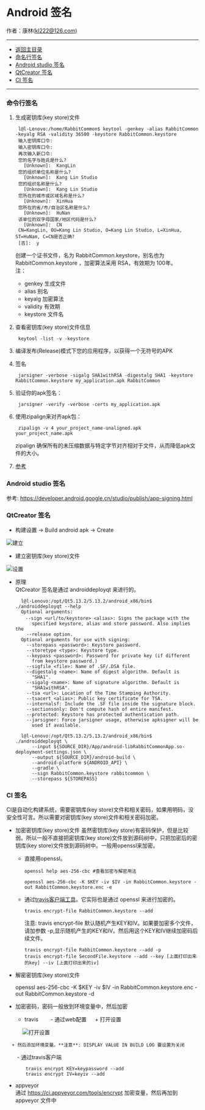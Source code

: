 # Android 签名
作者：康林(kl222@126.com)

---------------------------------------------

- [返回主目录](../README.md)
- [命名行签名](#命名行签名)
- [Android studio 签名](#Android-studio-签名)
- [QtCreator 签名](#QtCreator-签名)
- [CI 签名](#CI-签名)

---------------------------------------------

### 命令行签名
1. 生成密钥库(key store)文件

        l@l-Lenovo:/home/RabbitCommon$ keytool -genkey -alias RabbitCommon -keyalg RSA -validity 36500 -keystore RabbitCommon.keystore
        输入密钥库口令:  
        输入密钥库口令:  
        再次输入新口令: 
        您的名字与姓氏是什么?
          [Unknown]:  KangLin
        您的组织单位名称是什么?
          [Unknown]:  Kang Lin Studio
        您的组织名称是什么?
          [Unknown]:  Kang Lin Studio
        您所在的城市或区域名称是什么?
          [Unknown]:  XinHua
        您所在的省/市/自治区名称是什么?
          [Unknown]:  HuNan
        该单位的双字母国家/地区代码是什么?
          [Unknown]:  CN
        CN=KangLin, OU=Kang Lin Studio, O=Kang Lin Studio, L=XinHua, ST=HuNam, C=CN是否正确?
        [否]:  y

    创建一个证书文件，名为 RabbitCommon.keystore，别名也为 RabbitCommon.keystore ，加密算法采用 RSA，有效期为 100年。  
    注：
    - genkey 生成文件
    - alias 别名
    - keyalg 加密算法
    - validity 有效期
    - keystore 文件名

2. 查看密钥库(key store)文件信息

        keytool -list -v -keystore

3. 编译发布(Release)模式下您的应用程序，以获得一个无符号的APK

4. 签名

        jarsigner -verbose -sigalg SHA1withRSA -digestalg SHA1 -keystore RabbitCommon.keystore my_application.apk RabbitCommon

5. 验证你的apk签名：

        jarsigner -verify -verbose -certs my_application.apk

6. 使用zipalign来对齐apk包：

        zipalign -v 4 your_project_name-unaligned.apk your_project_name.apk


   zipalign 确保所有的未压缩数据与特定字节对齐相对于文件，从而降低apk文件的大小。

7. [参考](https://blog.csdn.net/u011974987/article/details/52415037)

### Android studio 签名

参考: https://developer.android.google.cn/studio/publish/app-signing.html

### QtCreator 签名
- 构建设置 -> Build android apk -> Create

![建立](image/qtcreator_setting.png "建立")

- 建立密钥库(key store)文件

![设置](image/qtcreator_create.png "设置")

- 原理  
QtCreator 签名是通过 androiddeployqt 来进行的。


        l@l-Lenovo:/opt/Qt5.13.2/5.13.2/android_x86/bin$ ./androiddeployqt --help
        Optional arguments:
        　--sign <url/to/keystore> <alias>: Signs the package with the
            specified keystore, alias and store password. Also implies the
          --release option.
        Optional arguments for use with signing:
          --storepass <password>: Keystore password.
          --storetype <type>: Keystore type.
          --keypass <password>: Password for private key (if different
            from keystore password.)
          --sigfile <file>: Name of .SF/.DSA file.
          --digestalg <name>: Name of digest algorithm. Default is
            "SHA1".
          --sigalg <name>: Name of signature algorithm. Default is
            "SHA1withRSA".
          --tsa <url>: Location of the Time Stamping Authority.
          --tsacert <alias>: Public key certificate for TSA.
          --internalsf: Include the .SF file inside the signature block.
          --sectionsonly: Don't compute hash of entire manifest.
          --protected: Keystore has protected authentication path.
          --jarsigner: Force jarsigner usage, otherwise apksigner will be
            used if available.

        l@l-Lenovo:/opt/Qt5.13.2/5.13.2/android_x86/bin$ ./androiddeployqt \
            --input ${SOURCE_DIR}/App/android-libRabbitCommonApp.so-deployment-settings.json \
            --output ${SOURCE_DIR}/android-build \
            --android-platform ${ANDROID_API} \
            --gradle \
            --sign RabbitCommon.keystore rabbitcommon \
            --storepass ${STOREPASS}

### CI 签名
CI是自动化构建系统，需要密钥库(key store)文件和相关密码，如果用明码，没安全性可言。所以需要对密钥库(key store)文件和相关密码加密。

- 加密密钥库(key store)文件
虽然密钥库(key store)有密码保护，但是比较弱。所以一般不直接把密钥库(key store)文件放到源码树中，只把加密后的密钥库(key store)文件放到源码树中。一般用openssl来加密。
  + 直接用openssl。

        openssl help aes-256-cbc #查看加密与解密用法

        openssl aes-256-cbc -K $KEY -iv $IV -in RabbitCommon.keystore -out RabbitCommon.keystore.enc -e

  + 通过[travis客户端工具](https://github.com/travis-ci/travis.rb)。它实际也是通过 openssl 来进行加密的。

        travis encrypt-file RabbitCommon.keystore --add

     注意: travis encrypt-file 默认随机产生KEY和IV。如果要加密多个文件，请加参数 -p,显示随机产生的KEY和IV。然后用这个KEY和IV继续加密码后续文件。

        travis encrypt-file RabbitCommon.keystore --add -p
        travis encrypt-file SecondFile.keystore --add --key [上面打印出来的key] --iv [上面打印出来的iv]

- 解密密钥库(key store)文件

    openssl aes-256-cbc -K $KEY -iv $IV -in RabbitCommon.keystore.enc -out RabbitCommon.keystore -d

- 加密密码，密码一般放到环境变量中，然后加密
  + travis
　　- 通过web配置
  　  + 打开设置

　　　![打开设置](image/travis.png "打开设置")

      + 然后添加环境变量。**注意**: DISPLAY VALUE IN BUILD LOG 要设置为关闭
　　- 通过travis客户端

           travis encrypt KEY=keypassword --add
           travis encrypt IV=keyiv --add

  + appveyor  
    通过 https://ci.appveyor.com/tools/encrypt 加密变量，然后再加到 appveyor 文件中

